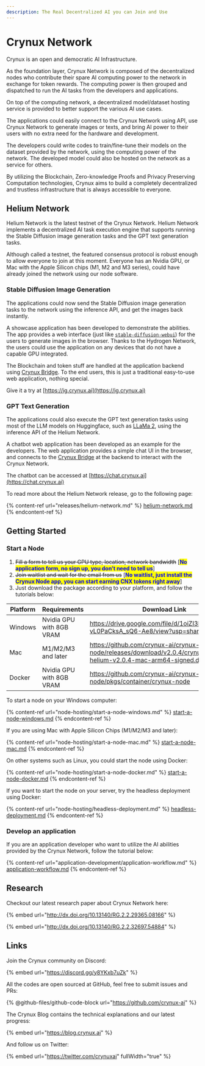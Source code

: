 ```yaml
---
description: The Real Decentralized AI you can Join and Use
---
```


# Crynux Network

Crynux is an open and democratic AI Infrastructure.

As the foundation layer, Crynux Network is composed of the decentralized nodes who contribute their spare AI computing power to the network in exchange for token rewards. The computing power is then grouped and dispatched to run the AI tasks from the developers and applications.

On top of the computing network, a decentralized model/dataset hosting service is provided to better support the various AI use cases.

The applications could easily connect to the Crynux Network using API, use Crynux Network to generate images or texts, and bring AI power to their users with no extra need for the hardware and development.

The developers could write codes to train/fine-tune their models on the dataset provided by the network, using the computing power of the network. The developed model could also be hosted on the network as a service for others.

By utilizing the Blockchain, Zero-knowledge Proofs and Privacy Preserving Computation technologies, Crynux aims to build a completely decentralized and trustless infrastructure that is always accessible to everyone.

## Helium Network

Helium Network is the latest testnet of the Crynux Network. Helium Network implements a decentralized AI task execution engine that supports running the Stable Diffusion image generation tasks and the GPT text generation tasks.

Although called a testnet, the featured consensus protocol is robust enough to allow everyone to join at this moment. Everyone has an Nvidia GPU, or Mac with the Apple Silicon chips (M1, M2 and M3 series), could have already joined the network using our node software.

### Stable Diffusion Image Generation

The applications could now send the Stable Diffusion image generation tasks to the network using the inference API, and get the images back instantly.

A showcase application has been developed to demonstrate the abilities. The app provides a web interface (just like [`stable-diffusion-webui`](https://github.com/AUTOMATIC1111/stable-diffusion-webui)) for the users to generate images in the browser. Thanks to the Hydrogen Network, the users could use the application on any devices that do not have a capable GPU integrated.

The Blockchain and token stuff are handled at the application backend using [Crynux Bridge](https://github.com/crynux-ai/crynux-bridge). To the end users, this is just a traditional easy-to-use web application, nothing special.

Give it a try at [https://ig.crynux.ai](https://ig.crynux.ai)

### GPT Text Generation

The applications could also execute the GPT text generation tasks using most of the LLM models on Huggingface, such as [LLaMa 2](https://huggingface.co/meta-llama/Llama-2-7b-chat-hf), using the inference API of the Helium Network.

A chatbot web application has been developed as an example for the developers. The web application provides a simple chat UI in the browser, and connects to the [Crynux Bridge](https://github.com/crynux-ai/crynux-bridge) at the backend to interact with the Crynux Network.

The chatbot can be accessed at [https://chat.crynux.ai](https://chat.crynux.ai)

To read more about the Helium Network release, go to the following page:

{% content-ref url="releases/helium-network.md" %}
[helium-network.md](releases/helium-network.md)
{% endcontent-ref %}

## Getting Started

### Start a Node

1. ~~Fill a form to tell us your GPU type, location, network bandwidth~~ \[<mark style="color:blue;">**No application form, no sign up, you don’t need to tell us**</mark>]
2. ~~Join waitlist and wait for the email from us~~ \[<mark style="color:blue;">**No waitlist, just install the Crynux Node app, you can start earning CNX tokens right away**</mark>]
3. Just download the package according to your platform, and follow the tutorials below:

<table><thead><tr><th width="131">Platform</th><th width="261">Requirements</th><th data-type="content-ref">Download Link</th></tr></thead><tbody><tr><td>Windows</td><td>Nvidia GPU with 8GB VRAM</td><td><a href="https://drive.google.com/file/d/1oiZI3DQF5rWV06-vL0PaCksA_sQ6-Ae8/view?usp=sharing">https://drive.google.com/file/d/1oiZI3DQF5rWV06-vL0PaCksA_sQ6-Ae8/view?usp=sharing</a></td></tr><tr><td>Mac</td><td>M1/M2/M3 and later</td><td><a href="https://github.com/crynux-ai/crynux-node/releases/download/v2.0.4/crynux-node-helium-v2.0.4-mac-arm64-signed.dmg">https://github.com/crynux-ai/crynux-node/releases/download/v2.0.4/crynux-node-helium-v2.0.4-mac-arm64-signed.dmg</a></td></tr><tr><td>Docker</td><td>Nvidia GPU with 8GB VRAM</td><td><a href="https://github.com/crynux-ai/crynux-node/pkgs/container/crynux-node">https://github.com/crynux-ai/crynux-node/pkgs/container/crynux-node</a></td></tr></tbody></table>

To start a node on your Windows computer:

{% content-ref url="node-hosting/start-a-node-windows.md" %}
[start-a-node-windows.md](node-hosting/start-a-node-windows.md)
{% endcontent-ref %}

If you are using Mac with Apple Silicon Chips (M1/M2/M3 and later):

{% content-ref url="node-hosting/start-a-node-mac.md" %}
[start-a-node-mac.md](node-hosting/start-a-node-mac.md)
{% endcontent-ref %}

On other systems such as Linux, you could start the node using Docker:

{% content-ref url="node-hosting/start-a-node-docker.md" %}
[start-a-node-docker.md](node-hosting/start-a-node-docker.md)
{% endcontent-ref %}

If you want to start the node on your server, try the headless deployment using Docker:

{% content-ref url="node-hosting/headless-deployment.md" %}
[headless-deployment.md](node-hosting/headless-deployment.md)
{% endcontent-ref %}

### Develop an application

If you are an application developer who want to utilize the AI abilities provided by the Crynux Network, follow the tutorial below:

{% content-ref url="application-development/application-workflow.md" %}
[application-workflow.md](application-development/application-workflow.md)
{% endcontent-ref %}

## Research

Checkout our latest research paper about Crynux Network here:

{% embed url="http://dx.doi.org/10.13140/RG.2.2.29365.08166" %}

{% embed url="http://dx.doi.org/10.13140/RG.2.2.32697.54884" %}

## Links

Join the Crynux community on Discord:

{% embed url="https://discord.gg/y8YKxb7uZk" %}

All the codes are open sourced at GitHub, feel free to submit issues and PRs:

{% @github-files/github-code-block url="https://github.com/crynux-ai" %}

The Crynux Blog contains the technical explanations and our latest progress:

{% embed url="https://blog.crynux.ai" %}

And follow us on Twitter:

{% embed url="https://twitter.com/crynuxai" fullWidth="true" %}
